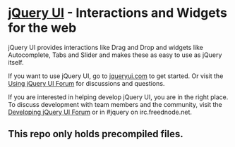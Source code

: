 [jQuery UI](http://jqueryui.com/) - Interactions and Widgets for the web
================================

jQuery UI provides interactions like Drag and Drop and widgets like Autocomplete, Tabs and Slider and makes these as
easy to use as jQuery itself.

If you want to use jQuery UI, go to [jqueryui.com](http://jqueryui.com) to get started. Or visit
the [Using jQuery UI Forum](http://forum.jquery.com/using-jquery-ui) for discussions and questions.

If you are interested in helping develop jQuery UI, you are in the right place.
To discuss development with team members and the community, visit
the [Developing jQuery UI Forum](http://forum.jquery.com/developing-jquery-ui) or in #jquery on irc.freednode.net.

## This repo only holds precompiled files.
